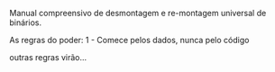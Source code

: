 Manual compreensivo de desmontagem e re-montagem universal de binários.



As regras do poder:
  1 - Comece pelos dados, nunca pelo código
  
outras regras virão...
